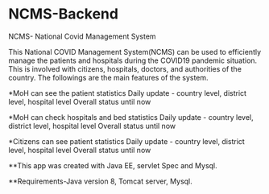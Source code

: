# NCMS-Backend

NCMS- National Covid Management System

This National COVID Management System(NCMS) can be used to efficiently manage the patients and hospitals during the COVID19 pandemic situation. This is involved with citizens, hospitals, doctors, and authorities of the country. The followings are the main features of the system.

*MoH can see the patient statistics
  Daily update - country level, district level, hospital level
  Overall status until now
  
*MoH can check hospitals and bed statistics
  Daily update - country level, district level, hospital level
  Overall status until now
  
*Citizens can see patient statistics
  Daily update - country level, district level, hospital level
  Overall status until now
  
 **This app was created with Java EE, servlet Spec and Mysql.
  
 **Requirements-Java version 8, Tomcat server, Mysql.
